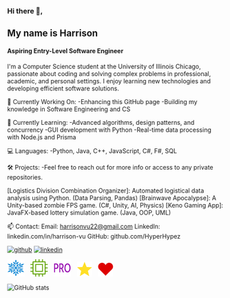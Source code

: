 ### Hi there 👋, 
## My name is Harrison
#### Aspiring Entry-Level Software Engineer
I'm a Computer Science student at the University of Illinois Chicago, passionate about coding and solving complex problems in professional, academic, and personal settings. I enjoy learning new technologies and developing efficient software solutions.

🔭 Currently Working On:
-Enhancing this GitHub page
-Building my knowledge in Software Engineering and CS

🌱 Currently Learning:
-Advanced algorithms, design patterns, and concurrency
-GUI development with Python
-Real-time data processing with Node.js and Prisma

💻 Languages:
-Python, Java, C++, JavaScript, C#, F#, SQL

🛠 Projects:
-Feel free to reach out for more info or access to any private repositories.

[Logistics Division Combination Organizer]: Automated logistical data analysis using Python. (Data Parsing, Pandas)
[Brainwave Apocalypse]: A Unity-based zombie FPS game. (C#, Unity, AI, Physics)
[Keno Gaming App]: JavaFX-based lottery simulation game. (Java, OOP, UML)

📫 Contact:
Email: harrisonvu22@gmail.com
LinkedIn: linkedin.com/in/harrison-vu
GitHub: github.com/HyperHypez


[<img src='https://cdn.jsdelivr.net/npm/simple-icons@3.0.1/icons/github.svg' alt='github' height='40'>](https://github.com/hyperhypez)  [<img src='https://cdn.jsdelivr.net/npm/simple-icons@3.0.1/icons/linkedin.svg' alt='linkedin' height='40'>](https://www.linkedin.com/in/harrison-vu-4bb376207/)  

<a href='https://archiveprogram.github.com/'><img src='https://raw.githubusercontent.com/acervenky/animated-github-badges/master/assets/acbadge.gif' width='40' height='40'></a> <a href='https://docs.github.com/en/developers'><img src='https://raw.githubusercontent.com/acervenky/animated-github-badges/master/assets/devbadge.gif' width='40' height='40'></a> <a href='https://github.com/pricing'><img src='https://raw.githubusercontent.com/acervenky/animated-github-badges/master/assets/pro.gif' width='40' height='40'></a> <a href='https://stars.github.com/'><img src='https://raw.githubusercontent.com/acervenky/animated-github-badges/master/assets/starbadge.gif' width='35' height='35'></a> <a href='https://docs.github.com/en/github/supporting-the-open-source-community-with-github-sponsors'><img src='https://raw.githubusercontent.com/acervenky/animated-github-badges/master/assets/sponsorbadge.gif' width='35' height='35'></a> 

![GitHub stats](https://github-readme-stats.vercel.app/api?username=hyperhypez&show_icons=true&count_private=true)  

